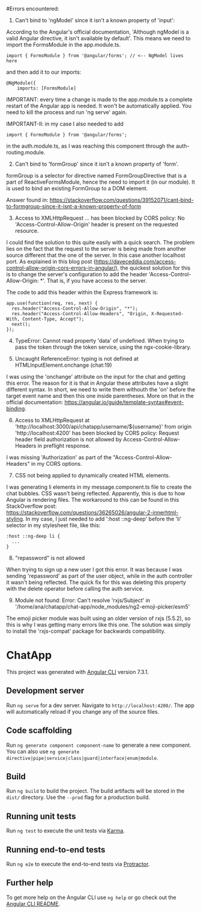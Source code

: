 #Errors encountered:

1. Can't bind to 'ngModel' since it isn't a known property of 'input':

According to the Angular's official documentation, 'Although ngModel is a valid Angular directive, it isn't available by default'. This means we need to import the FormsModule in the app.module.ts.

```
import { FormsModule } from '@angular/forms'; // <-- NgModel lives here
```
and then add it to our imports:

```
@NgModule({
    imports: [FormsModule]
```

IMPORTANT: every time a change is made to the app.module.ts a complete restart of the Angular app is needed. It won't be automatically applied. You need to kill the process and run 'ng serve' again.

IMPORTANT-II: in my case I also needed to add
```
import { FormsModule } from '@angular/forms';
```
in the auth.module.ts, as I was reaching this component through the auth-routing.module.

2. Can't bind to 'formGroup' since it isn't a known property of 'form'.

formGroup is a selector for directive named FormGroupDirective that is a part of ReactiveFormsModule, hence the need to import it (in our module). It is used to bind an existing FormGroup to a DOM element.

Answer found in: https://stackoverflow.com/questions/39152071/cant-bind-to-formgroup-since-it-isnt-a-known-property-of-form

3. Access to XMLHttpRequest ... has been blocked by CORS policy: No 'Access-Control-Allow-Origin' header is present on the requested resource.

I could find the solution to this quite easily with a quick search. The problem lies on the fact that the request to the server is being made from another source different that the one of the server. In this case another localhost port. As explained in this blog post (https://daveceddia.com/access-control-allow-origin-cors-errors-in-angular/), the quickest solution for this is to change the server's configuration to add the header 'Access-Control-Allow-Origin: *'. That is, if you have access to the server.

The code to add this header within the Express framework is:

```
app.use(function(req, res, next) {
  res.header("Access-Control-Allow-Origin", "*");
  res.header("Access-Control-Allow-Headers", "Origin, X-Requested-With, Content-Type, Accept");
  next();
});
```

4. TypeError: Cannot read property 'data' of undefined.
When trying to pass the token through the token service, using the ngx-cookie-library.

5. Uncaught ReferenceError: typing is not defined
    at HTMLInputElement.onchange (chat:19)

I was using the 'onchange' attribute on the input for the chat and getting this error. The reason for it is that in Angular these attributes have a slight different syntax. In short, we need to write them withouth the 'on' before the target event name and then this one inside parentheses. More on that in the official documentation: https://angular.io/guide/template-syntax#event-binding.

6. Access to XMLHttpRequest at 'http://localhost:3000/api/chatapp/username/${username}' from origin 'http://localhost:4200' has been blocked by CORS policy: Request header field authorization is not allowed by Access-Control-Allow-Headers in preflight response.

I was missing 'Authorization' as part of the "Access-Control-Allow-Headers" in my CORS options.

7. CSS not being applied to dynamically created HTML elements.

I was generating li elements in my message.component.ts file to create the chat bubbles. CSS wasn't being reflected. Apparently, this is due to how Angular is rendering files. The workaround to this can be found in this StackOverflow post: https://stackoverflow.com/questions/36265026/angular-2-innerhtml-styling.
In my case, I just needed to add ':host ::ng-deep' before the 'li' selector in my stylesheet file, like this:

```
:host ::ng-deep li {
  ...
}
```

8. "repassword" is not allowed

When trying to sign up a new user I got this error. It was because I was sending 'repassword' as part of the user object, while in the auth controller it wasn't being reflected.
The quick fix for this was deleting this property with the delete operator before calling the auth service.

9. Module not found: Error: Can't resolve 'rxjs/Subject' in '/home/ana/chatapp/chat-app/node_modules/ng2-emoji-picker/esm5'

The emoji picker module was built using an older version of rxjs (5.5.2), so this is why I was getting many errors like this one. The solution was simply to install the 'rxjs-compat' package for backwards compatibility.

# ChatApp

This project was generated with [Angular CLI](https://github.com/angular/angular-cli) version 7.3.1.

## Development server

Run `ng serve` for a dev server. Navigate to `http://localhost:4200/`. The app will automatically reload if you change any of the source files.

## Code scaffolding

Run `ng generate component component-name` to generate a new component. You can also use `ng generate directive|pipe|service|class|guard|interface|enum|module`.

## Build

Run `ng build` to build the project. The build artifacts will be stored in the `dist/` directory. Use the `--prod` flag for a production build.

## Running unit tests

Run `ng test` to execute the unit tests via [Karma](https://karma-runner.github.io).

## Running end-to-end tests

Run `ng e2e` to execute the end-to-end tests via [Protractor](http://www.protractortest.org/).

## Further help

To get more help on the Angular CLI use `ng help` or go check out the [Angular CLI README](https://github.com/angular/angular-cli/blob/master/README.md).
